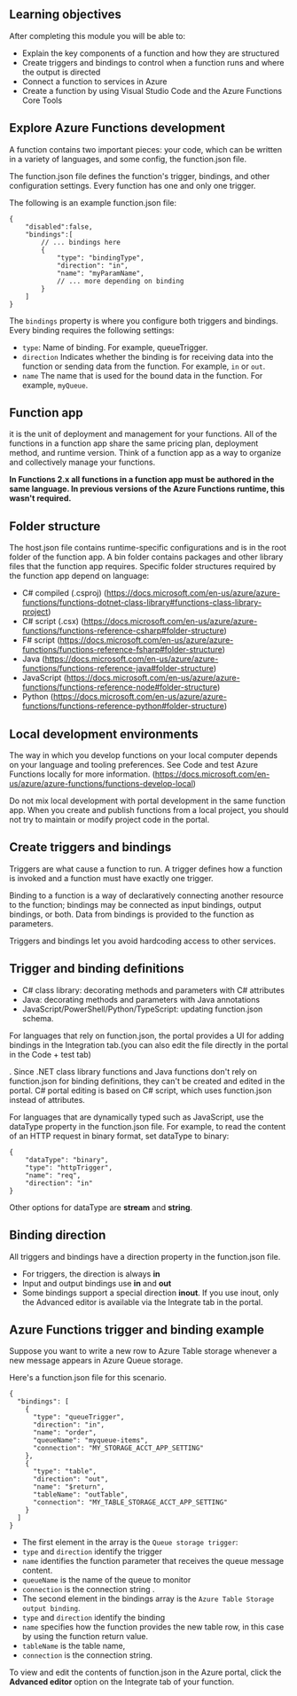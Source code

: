 ## Learning objectives
After completing this module you will be able to:

- Explain the key components of a function and how they are structured
- Create triggers and bindings to control when a function runs and where the output is directed
- Connect a function to services in Azure
- Create a function by using Visual Studio Code and the Azure Functions Core Tools

## Explore Azure Functions development

A function contains two important pieces: your code, which can be written in a variety of languages, and some config, the function.json file.

The function.json file defines the function's trigger, bindings, and other configuration settings. Every function has one and only one trigger. 

The following is an example function.json file:

```
{
    "disabled":false,
    "bindings":[
        // ... bindings here
        {
            "type": "bindingType",
            "direction": "in",
            "name": "myParamName",
            // ... more depending on binding
        }
    ]
}
``` 

The `bindings` property is where you configure both triggers and bindings. Every binding requires the following settings:

- `type`: Name of binding. For example, queueTrigger.
- `direction` Indicates whether the binding is for receiving data into the function or sending data from the function. For example, `in` or `out`.
- `name` The name that is used for the bound data in the function. For example, `myQueue`.

## Function app

it is the unit of deployment and management for your functions.  All of the functions in a function app share the same pricing plan, deployment method, and runtime version. Think of a function app as a way to organize and collectively manage your functions.


**In Functions 2.x all functions in a function app must be authored in the same language. In previous versions of the Azure Functions runtime, this wasn't required.**

## Folder structure

The host.json file contains runtime-specific configurations and is in the root folder of the function app. A bin folder contains packages and other library files that the function app requires. Specific folder structures required by the function app depend on language:

- C# compiled (.csproj) (https://docs.microsoft.com/en-us/azure/azure-functions/functions-dotnet-class-library#functions-class-library-project)
- C# script (.csx) (https://docs.microsoft.com/en-us/azure/azure-functions/functions-reference-csharp#folder-structure)
- F# script (https://docs.microsoft.com/en-us/azure/azure-functions/functions-reference-fsharp#folder-structure)
- Java (https://docs.microsoft.com/en-us/azure/azure-functions/functions-reference-java#folder-structure)
- JavaScript (https://docs.microsoft.com/en-us/azure/azure-functions/functions-reference-node#folder-structure)
- Python (https://docs.microsoft.com/en-us/azure/azure-functions/functions-reference-python#folder-structure)

## Local development environments
The way in which you develop functions on your local computer depends on your language and tooling preferences. See Code and test Azure Functions locally for more information. (https://docs.microsoft.com/en-us/azure/azure-functions/functions-develop-local)

Do not mix local development with portal development in the same function app. When you create and publish functions from a local project, you should not try to maintain or modify project code in the portal.

## Create triggers and bindings

Triggers are what cause a function to run. A trigger defines how a function is invoked and a function must have exactly one trigger.

Binding to a function is a way of declaratively connecting another resource to the function; bindings may be connected as input bindings, output bindings, or both. Data from bindings is provided to the function as parameters.

Triggers and bindings let you avoid hardcoding access to other services.

## Trigger and binding definitions
- C# class library: 	decorating methods and parameters with C# attributes
- Java: decorating methods and parameters with Java annotations
- JavaScript/PowerShell/Python/TypeScript: updating function.json schema.

For languages that rely on function.json, the portal provides a UI for adding bindings in the Integration tab.(you can also edit the file directly in the portal in the Code + test tab)

. Since .NET class library functions and Java functions don't rely on function.json for binding definitions, they can't be created and edited in the portal. C# portal editing is based on C# script, which uses function.json instead of attributes.

For languages that are dynamically typed such as JavaScript, use the dataType property in the function.json file. For example, to read the content of an HTTP request in binary format, set dataType to binary:

```
{
    "dataType": "binary",
    "type": "httpTrigger",
    "name": "req",
    "direction": "in"
}
```
Other options for dataType are **stream** and **string**.


## Binding direction

All triggers and bindings have a direction property in the function.json file.

- For triggers, the direction is always **in**
- Input and output bindings use **in** and **out**
- Some bindings support a special direction **inout**. If you use inout, only the
Advanced editor is available via the Integrate tab in the portal.

## Azure Functions trigger and binding example
Suppose you want to write a new row to Azure Table storage whenever a new message appears in Azure Queue storage.

Here's a function.json file for this scenario.

```
{
  "bindings": [
    {
      "type": "queueTrigger",
      "direction": "in",
      "name": "order",
      "queueName": "myqueue-items",
      "connection": "MY_STORAGE_ACCT_APP_SETTING"
    },
    {
      "type": "table",
      "direction": "out",
      "name": "$return",
      "tableName": "outTable",
      "connection": "MY_TABLE_STORAGE_ACCT_APP_SETTING"
    }
  ]
}
```

- The first element in the array is the `Queue storage trigger`:
-  `type` and `direction` identify the trigger
- `name` identifies the function parameter that receives the queue message content.
- `queueName` is the name of the queue to monitor
- `connection` is the connection string .
- The second element in the bindings array is the `Azure Table Storage output binding`.
- `type` and `direction` identify the binding
- `name` specifies how the function provides the new table row, in this case by using the function return value. 
- `tableName` is the table name, 
- `connection` is the connection string.

To view and edit the contents of function.json in the Azure portal, click the **Advanced editor** option on the Integrate tab of your function.